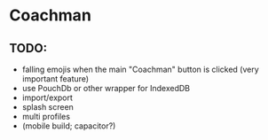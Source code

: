 # Coachman

## TODO:
- falling emojis when the main "Coachman" button is clicked (very important feature)
- use PouchDb or other wrapper for IndexedDB
- import/export
- splash screen
- multi profiles
- (mobile build; capacitor?)